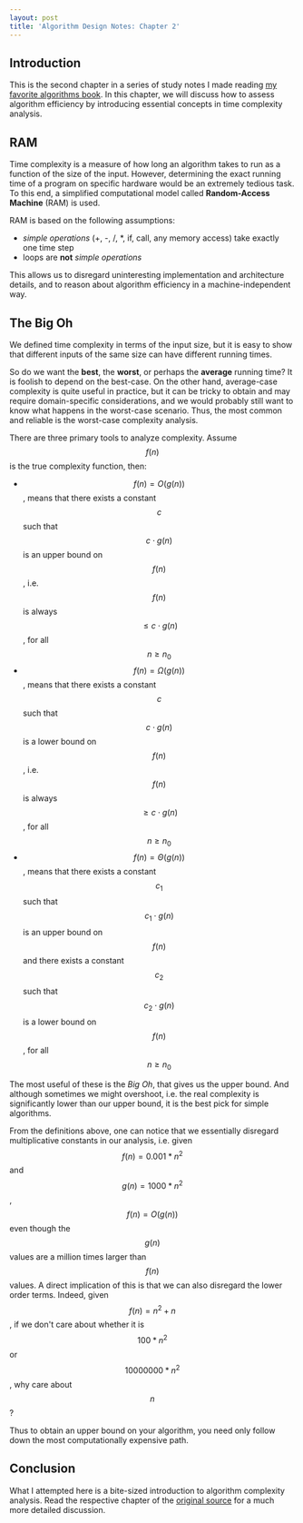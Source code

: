 ```yaml
---
layout: post
title: 'Algorithm Design Notes: Chapter 2'
---
```


## Introduction
This is the second chapter in a series of study notes I made reading [my favorite algorithms book](https://www.algorist.com/). In this chapter, we will discuss how to assess algorithm efficiency by introducing essential concepts in time complexity analysis.

## RAM
Time complexity is a measure of how long an algorithm takes to run as a function of the size of the input. However, determining the exact running time of a program on specific hardware would be an extremely tedious task. To this end, a simplified computational model called **Random-Access Machine** (RAM) is used.

RAM is based on the following assumptions:
- *simple operations* (+, -, /, *, if, call, any memory access) take exactly one time step
- loops are **not** *simple operations*

This allows us to disregard uninteresting implementation and architecture details, and to reason about algorithm efficiency in a machine-independent way.

## The Big Oh
We defined time complexity in terms of the input size, but it is easy to show that different inputs of the same size can have different running times.

So do we want the **best**, the **worst**, or perhaps the **average** running time? It is foolish to depend on the best-case. On the other hand, average-case complexity is quite useful in practice, but it can be tricky to obtain and may require domain-specific considerations, and we would probably still want to know what happens in the worst-case scenario. Thus, the most common and reliable is the worst-case complexity analysis.

There are three primary tools to analyze complexity. Assume $$f(n)$$ is the true complexity function, then:
- $$ f(n) = O(g(n)) $$, means that there exists a constant $$c$$ such that $$c \cdot g(n)$$ is an upper bound on $$ f(n) $$, i.e. $$f(n)$$ is always $$\leq c \cdot g(n)$$, for all $$n \geq n_0$$
- $$f(n) = \Omega(g(n))$$, means that there exists a constant $$c$$ such that $$c \cdot g(n)$$ is a lower bound on $$f(n)$$, i.e. $$f(n)$$ is always $$\geq c \cdot g(n)$$, for all $$n \geq n_0$$
- $$f(n) = \Theta(g(n))$$, means that there exists a constant $$c_1$$ such that $$c_1 \cdot g(n)$$ is an upper bound on $$f(n)$$ and there exists a constant $$c_2$$ such that $$c_2 \cdot g(n)$$ is a lower bound on $$f(n)$$, for all $$n \geq n_0$$

The most useful of these is the *Big Oh*, that gives us the upper bound. And although sometimes we might overshoot, i.e. the real complexity is significantly lower than our upper bound, it is the best pick for simple algorithms.

From the definitions above, one can notice that we essentially disregard multiplicative constants in our analysis, i.e. given $$f(n) = 0.001*n^2$$ and $$g(n) = 1000*n^2$$, $$f(n) = O(g(n))$$ even though the $$g(n)$$ values are a million times larger than $$f(n)$$ values. A direct implication of this is that we can also disregard the lower order terms. Indeed, given $$f(n) = n^2 + n$$, if we don't care about whether it is $$100 * n^2$$ or $$10000000 * n^2$$, why care about $$n$$?

Thus to obtain an upper bound on your algorithm, you need only follow down the most computationally expensive path.

## Conclusion
What I attempted here is a bite-sized introduction to algorithm complexity analysis. Read the respective chapter of the [original source](https://www.algorist.com/) for a much more detailed discussion.